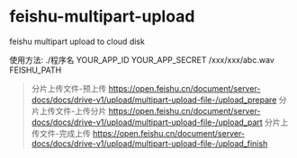 # feishu-multipart-upload
feishu multipart upload to cloud disk


使用方法: ./程序名 YOUR_APP_ID YOUR_APP_SECRET /xxx/xxx/abc.wav FEISHU_PATH


> 分片上传文件-预上传 https://open.feishu.cn/document/server-docs/docs/drive-v1/upload/multipart-upload-file-/upload_prepare
> 分片上传文件-上传分片 https://open.feishu.cn/document/server-docs/docs/drive-v1/upload/multipart-upload-file-/upload_part
> 分片上传文件-完成上传 https://open.feishu.cn/document/server-docs/docs/drive-v1/upload/multipart-upload-file-/upload_finish

